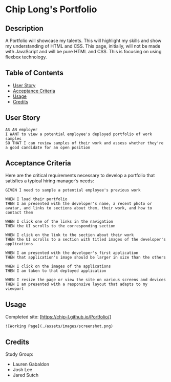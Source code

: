 # Chip Long's Portfolio

## Description

A Portfolio will showcase my talents. This will highlight my skills and show my understanding of HTML and CSS. This page, initially, will not be made with JavaScript and will be pure HTML and CSS. This is focusing on using flexbox technology.

## Table of Contents

- [User Story](#user-story)
- [Acceptance Criteria](#acceptance-criteria)
- [Usage](#usage)
- [Credits](#credits)

## User Story

```
AS AN employer
I WANT to view a potential employee's deployed portfolio of work samples
SO THAT I can review samples of their work and assess whether they're a good candidate for an open position
```

## Acceptance Criteria

Here are the critical requirements necessary to develop a portfolio that satisfies a typical hiring manager’s needs:

```
GIVEN I need to sample a potential employee's previous work

WHEN I load their portfolio
THEN I am presented with the developer's name, a recent photo or avatar, and links to sections about them, their work, and how to contact them

WHEN I click one of the links in the navigation
THEN the UI scrolls to the corresponding section

WHEN I click on the link to the section about their work
THEN the UI scrolls to a section with titled images of the developer's applications

WHEN I am presented with the developer's first application
THEN that application's image should be larger in size than the others

WHEN I click on the images of the applications
THEN I am taken to that deployed application

WHEN I resize the page or view the site on various screens and devices
THEN I am presented with a responsive layout that adapts to my viewport
```

## Usage

Completed site: [https://chip-l.github.io/Portfolio/]

```
![Working Page](./assets/images/screenshot.png)
```

## Credits

Study Group:

- Lauren Gabaldon
- Josh Lee
- Jared Sutch
